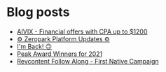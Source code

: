 # Blog posts
<!-- BLOG-POST-LIST:START -->
- [AIVIX - Financial offers with CPA up to $1200](https://afflift.com/f/threads/aivix-financial-offers-with-cpa-up-to-1200.8167/)
- [⚙️ Zeropark Platform Updates ⚙️](https://afflift.com/f/threads/%E2%9A%99%EF%B8%8F-zeropark-platform-updates-%E2%9A%99%EF%B8%8F.7908/)
- [I&#39;m Back! 🙃](https://afflift.com/f/threads/im-back-%F0%9F%99%83.10108/)
- [Peak Award Winners for 2021](https://afflift.com/f/threads/peak-award-winners-for-2021.8064/)
- [Revcontent Follow Along - First Native Campaign](https://afflift.com/f/threads/revcontent-follow-along-first-native-campaign.10092/)
<!-- BLOG-POST-LIST:END -->
